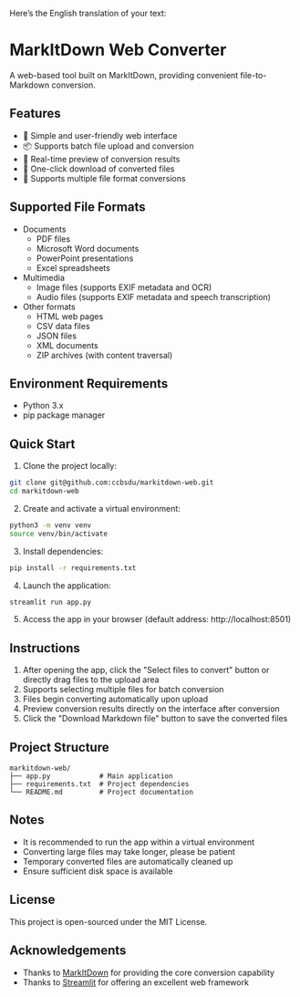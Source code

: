 Here’s the English translation of your text:

# MarkItDown Web Converter
A web-based tool built on MarkItDown, providing convenient file-to-Markdown conversion.

## Features
- 🚀 Simple and user-friendly web interface
- 📦 Supports batch file upload and conversion
- 👀 Real-time preview of conversion results
- 💾 One-click download of converted files
- 🔌 Supports multiple file format conversions

## Supported File Formats
- Documents
  - PDF files
  - Microsoft Word documents
  - PowerPoint presentations
  - Excel spreadsheets
- Multimedia
  - Image files (supports EXIF metadata and OCR)
  - Audio files (supports EXIF metadata and speech transcription)
- Other formats
  - HTML web pages
  - CSV data files
  - JSON files
  - XML documents
  - ZIP archives (with content traversal)

## Environment Requirements
- Python 3.x
- pip package manager

## Quick Start
1. Clone the project locally:
```bash
git clone git@github.com:ccbsdu/markitdown-web.git
cd markitdown-web
```
2. Create and activate a virtual environment:
```bash
python3 -m venv venv
source venv/bin/activate
```
3. Install dependencies:
```bash
pip install -r requirements.txt
```
4. Launch the application:
```bash
streamlit run app.py
```
5. Access the app in your browser (default address: http://localhost:8501)

## Instructions
1. After opening the app, click the "Select files to convert" button or directly drag files to the upload area
2. Supports selecting multiple files for batch conversion
3. Files begin converting automatically upon upload
4. Preview conversion results directly on the interface after conversion
5. Click the "Download Markdown file" button to save the converted files

## Project Structure
```
markitdown-web/
├── app.py            # Main application
├── requirements.txt  # Project dependencies
└── README.md         # Project documentation
```

## Notes
- It is recommended to run the app within a virtual environment
- Converting large files may take longer, please be patient
- Temporary converted files are automatically cleaned up
- Ensure sufficient disk space is available

## License
This project is open-sourced under the MIT License.

## Acknowledgements
- Thanks to [MarkItDown](https://github.com/microsoft/markitdown) for providing the core conversion capability
- Thanks to [Streamlit](https://streamlit.io/) for offering an excellent web framework
